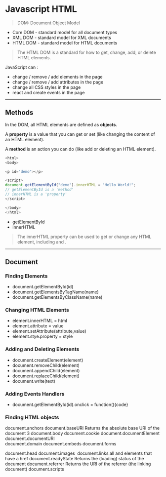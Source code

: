 # Javascript HTML

> DOM: Document Object Model

* Core DOM - standard model for all document types
* XML DOM - standard model for XML documents
* HTML DOM - standard model for HTML documents

> The HTML DOM is a standard for how to get, change, add, or delete HTML elements.

JavaScript can :

* change / remove / add elements in the page
* change / remove / add attributes in the page
* change all CSS styles in the page
* react and create events in the page

---

## Methods

In the DOM, all HTML elements are defined as **objects**.

A **property** is a value that you can get or set (like changing the content of an HTML element).

A **method** is an action you can do (like add or deleting an HTML element).

```javascript
<html>
<body>

<p id="demo"></p>

<script>
document.getElementById("demo").innerHTML = "Hello World!";
// getElementById is a 'method'
// innerHTML is a 'property'
</script>

</body>
</html>
```

* getElementById
* innerHTML

> The innerHTML property can be used to get or change any HTML element, including <html> and <body>.

---

## Document

### Finding Elements

* document.getElementById(id)
* document.getElementsByTagName(name)
* document.getElementsByClassName(name)

### Changing HTML Elements

* element.innerHTML = html
* element.attribute = value
* element.setAttribute(attribute,value)
* element.stye.property = style

### Adding and Deleting Elements

* document.createElement(element)	
* document.removeChild(element)	
* document.appendChild(element)	
* document.replaceChild(element)	
* document.write(text)	

### Adding Events Handlers

* document.getElementById(id).onclick = function(){code}

### Finding HTML objects

document.anchors	<a>
document.baseURI	Returns the absolute base URI of the document	3
document.body	<body>
document.cookie	
document.documentElement	<html>
document.documentURI	
document.domain	
document.embeds	<embed>
document.forms	<form>
document.head	<head>
document.images	<img>
document.links	all <area> and <a> elements that have a href
document.readyState	Returns the (loading) status of the document
document.referrer	Returns the URI of the referrer (the linking document)
document.scripts	<script>
document.title	<title>
document.URL

---

## Elements

```javascript
var myElement = document.getElementById("intro");

var allP = document.getElementsByTagName("p");

var allIntroClasses = document.getElementsByClassName("intro");
```

This example finds the element with id="main", and then finds all <p> elements inside "main":

```javascript
var x = document.getElementById("main");
var y = x.getElementsByTagName("p");
```

### By Query Selector

```javascript
// also querySelector
var x = document.querySelectorAll("p.intro");
```

---

## HTML

> Never use document.write() after the document is loaded. It will overwrite the document.

* innerHTML
* attribute

```javascript
document.getElementById("myImage").src = "landscape.jpg";
```

---

## CSS

```javascript
document.getElementById("p2").style.color = "blue";
```

```javascript
<h1 id="id1">My Heading 1</h1>

<button type="button" 
onclick="document.getElementById('id1').style.color = 'red'">
Click Me!</button>
```

```javascript
<p id="p1">
This is a text.
This is a text.
This is a text.
This is a text.
</p>

<input type="button" value="Hide text" onclick="document.getElementById('p1').style.visibility='hidden'">
<input type="button" value="Show text" onclick="document.getElementById('p1').style.visibility='visible'">
```

---

## Animations

```javascript
<!DOCTYPE html>
<html>
<style>
#container {
  width: 400px;
  height: 400px;
  position: relative;
  background: yellow;
}
#animate {
  width: 50px;
  height: 50px;
  position: absolute;
  background-color: red;
}
</style>
<body>

<p>
<button onclick="myMove()">Click Me</button>
</p> 

<div id ="container">
<div id ="animate"></div>
</div>

<script>
function myMove() {
  var elem = document.getElementById("animate");   
  var pos = 0;
  var id = setInterval(frame, 5);
  function frame() {
    if (pos == 350) {
      clearInterval(id);
    } else {
      pos++; 
      elem.style.top = pos + 'px'; 
      elem.style.left = pos + 'px'; 
    }
  }
}
</script>

</body>
</html>
```

---

## Events

```javascript
<!DOCTYPE html>
<html>
<body>

<h1 onclick="this.innerHTML = 'Ooops!'">Click on this text!</h1>

</body>
</html>
```

```javascript
<!DOCTYPE html>
<html>
<body>

<h1 onclick="changeText(this)">Click on this text!</h1>

<script>
function changeText(id) { 
    id.innerHTML = "Ooops!";
}
</script>

</body>
</html>
```

### Event attributes

e.g. 

* onclick
* onload
* onchange
* onmouseover
* onmouseout
* onmousedown
* onmouseup
* onfocus

```html
<button onclick="displayDate()">The time is?</button>
```

### Assign Events Using the HTML DOM

```javascript
document.getElementById("myBtn").onclick = displayDate;
```

### The onload and onunload Events

The onload and onunload events are triggered when the user **enters or leaves the page**.

The onload event can be used to check the visitor's browser type and browser version, and load the proper version of the web page based on the information.

The onload and onunload events can be used to deal with **cookies**.

```html
<body onload="checkCookies()">
```

```html
<!DOCTYPE html>
<html>
<body onload="checkCookies()">

<p id="demo"></p>

<script>
function checkCookies() {
    var text = "";
    if (navigator.cookieEnabled == true) {
        text = "Cookies are enabled.";
    } else {
        text = "Cookies are not enabled.";
    }
    document.getElementById("demo").innerHTML = text;
}
</script>

</body>
</html> 
```

### The onchange Event

```html
<input type="text" id="fname" onchange="upperCase()">
```

### The onmouseover and onmouseout Events

```html
<!DOCTYPE html>
<html>
<body>

<div onmouseover="mOver(this)" onmouseout="mOut(this)" 
style="background-color:#D94A38;width:120px;height:20px;padding:40px;">
Mouse Over Me</div>

<script>
function mOver(obj) {
    obj.innerHTML = "Thank You"
}

function mOut(obj) {
    obj.innerHTML = "Mouse Over Me"
}
</script>

</body>
</html> 
```

### The onmousedown, onmouseup and onclick Events

```html
<!DOCTYPE html>
<html>
<body>

<div onmousedown="mDown(this)" onmouseup="mUp(this)"
style="background-color:#D94A38;width:90px;height:20px;padding:40px;">
Click Me</div>

<script>
function mDown(obj) {
    obj.style.backgroundColor = "#1ec5e5";
    obj.innerHTML = "Release Me";
}

function mUp(obj) {
    obj.style.backgroundColor="#D94A38";
    obj.innerHTML="Thank You";
}
</script>

</body>
</html> 
```

[HTML DOM Event Object Reference](http://www.w3schools.com/jsref/dom_obj_event.asp)

---

## EventListener

You can add many event handlers to one element.

You can easily remove an event listener by using the removeEventListener() method.

### addEventListener() method

```javascript
document.getElementById("myBtn").addEventListener("click", displayDate);
```

The third parameter is a boolean value specifying whether to use event bubbling or event capturing. This parameter is optional.

```
element.addEventListener(event, function, useCapture);
```

```javascript
element.addEventListener("click", function(){ alert("Hello World!"); });
```

```javascript
element.addEventListener("click", myFunction);

function myFunction() {
    alert ("Hello World!");
}
```

### Add Many Event Handlers to the Same Element

```javascript
element.addEventListener("click", myFunction);
element.addEventListener("click", mySecondFunction);
element.addEventListener("mouseover", myFunction);
element.addEventListener("click", mySecondFunction);
element.addEventListener("mouseout", myThirdFunction);
```

### Add an Event Handler to the Window Object

The addEventListener() method allows you to add event listeners on any HTML DOM object such as HTML elements, the HTML document, the window object, or other objects that support events, like the xmlHttpRequest object.

```javascript
window.addEventListener("resize", function(){
    document.getElementById("demo").innerHTML = sometext;
});
```

### Passing Parameters

```html
<!DOCTYPE html>
<html>
<body>

<p>This example demonstrates how to pass parameter values when using the 
addEventListener() method.</p>

<p>Click the button to perform a calculation.</p>

<button id="myBtn">Try it</button>

<p id="demo"></p>

<script>
var p1 = 5;
var p2 = 7;

document.getElementById("myBtn").addEventListener("click", function() {
    myFunction(p1, p2);
});

function myFunction(a, b) {
    var result = a * b;
    document.getElementById("demo").innerHTML = result;
}
</script>

</body>
</html>
```

### Event Bubbling or Event capturing

#### Bubbling

In *bubbling* the inner most element's event is handled first and then the outer: the <p> element's click event is handled first, then the <div> element's click event.

#### Capturing

In *capturing* the outer most element's event is handled first and then the inner: the <div> element's click event will be handled first, then the <p> element's click event.

```
// With the addEventListener() method you can specify the propagation type by using the "useCapture" parameter
addEventListener(event, function, useCapture);
```

> The default value is false, which will use the bubbling propagation, when the value is set to true, the event uses the capturing propagation.

```javascript
document.getElementById("myP").addEventListener("click", myFunction, true);
document.getElementById("myDiv").addEventListener("click", myFunction, true);
```

### removeEventListner()

```javascript
element.removeEventListener("mousemove", myFunction);
```

[HTML DOM Event Object Reference](http://www.w3schools.com/jsref/dom_obj_event.asp)

---

## Navigation

### DOM Nodes

> According to the W3C HTML DOM standard, everything in an HTML document is a node

* entire document
* every HTML element
* text inside HTML elements
* every HTML attribute
* all comments

With the HTML DOM, all nodes in the node tree can be accessed by JavaScript.

New nodes can be created, and all nodes can be modified or deleted.

### Node Relationships

* root
* parent (only one)
* children
* siblings

### Navigating Between Nodes

* parentNode
* childNodes[nodenumber]
* firstChild
* lastChild
* nextSibling
* previousSibling

> A common error in DOM processing is to expect an element node to contain text.

```html
<title id="demo">DOM Tutorial</title>
```

The element node <title> (in the example above) does not contain text.

It contains a **text node** with the value "DOM Tutorial".

```javascript
// The value of the text node can be accessed by the node's innerHTML property.
var myTitle = document.getElementById("demo").innerHTML;

// Accessing the innerHTML property is the same as accessing the **nodeValue** of the first child:

var myTitle = document.getElementById("demo").firstChild.nodeValue;

// or

var myTitle = document.getElementById("demo").childNodes[0].nodeValue;
```

### DOM Root Nodes

* document.body (the body)
* document.documentElement (the full document)

### The nodeName property

* is read-only
* **tag** name for an element node
* of a text node is **#text**
* the document node is always **#document**

### The nodeValue property

* elment nodes is **undefined**
* text nodes is the text
* of attributes is the attribute

### nodeType property

* Element
* Attribute
* Text
* Comment
* Document

---

## Nodes

### Creating New HTML Elements (Nodes)

To add a new element to the HTML DOM, you must create the element (element node) first, and then append it to an existing element.

```javascript
var para = document.createElement("p");
var node = document.createTextNode("This is new.");
para.appendChild(node);

var element = document.getElementById("div1");
element.appendChild(para);
```

### insertBefore()

```javascript
var para = document.createElement("p");
var node = document.createTextNode("This is new.");
para.appendChild(node);

var element = document.getElementById("div1");
var child = document.getElementById("p1");
element.insertBefore(para,child);
```

### Removing Existing HTML Elements

> It would be nice to be able to remove an element without referring to the parent.
But sorry. The DOM needs to know both the element you want to remove, and its parent.

```javascript
var parent = document.getElementById("div1");
var child = document.getElementById("p1");
parent.removeChild(child);
```

**Use it that way**

```javascript
var child = document.getElementById("p1");
child.parentNode.removeChild(child);
```

### Replacing HTML Elements

To replace an element to the HTML DOM, use the replaceChild() method.

```javascript
var para = document.createElement("p");
var node = document.createTextNode("This is new.");
para.appendChild(node);

var parent = document.getElementById("div1");
var child = document.getElementById("p1");
parent.replaceChild(para, child);
```

---

## Nodelist

```javascript
var x = document.getElementsByTagName("p");

// The nodes can be accessed by an index number. To access the second <p> node you can write:

y = x[1];
```

### List Length

```javascript
var myNodelist = document.getElementsByTagName("p");
document.getElementById("demo").innerHTML = myNodelist.length;
```

> *A node list is not an array!* 
A node list may look like an array, but it is not. You can loop through the node list and refer to its nodes like an array. However, you cannot use Array Methods, like valueOf() or join() on the node list.

```javascript
var myNodelist = document.getElementsByTagName("p");
var i;
for (i = 0; i < myNodelist.length; i++) {
    myNodelist[i].style.backgroundColor = "red";
}
```

---